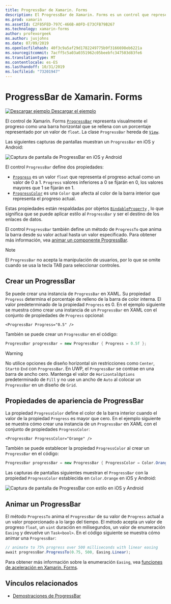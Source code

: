 ```yaml
---
title: ProgressBar de Xamarin. Forms
description: El ProgressBar de Xamarin. Forms es un control que representa visualmente el progreso como una barra horizontal que se rellena en función de una propiedad float.
ms.prod: xamarin
ms.assetId: C2F85FED-797C-466B-A0FD-E73CFB79B267
ms.technology: xamarin-forms
author: profexorgeek
ms.author: jusjohns
ms.date: 07/09/2019
ms.openlocfilehash: 40f3c9a5af29d1782249775b9f3166698eb6221a
ms.sourcegitcommit: 7acff5c5a03a0351962c05beebfc347503d83fe6
ms.translationtype: MT
ms.contentlocale: es-ES
ms.lasthandoff: 10/31/2019
ms.locfileid: "73201947"
---
```

# <a name="xamarinforms-progressbar"></a>ProgressBar de Xamarin. Forms
[![Descargar ejemplo](~/media/shared/download.png) Descargar el ejemplo](https://docs.microsoft.com/samples/xamarin/xamarin-forms-samples/userinterface-progressbardemos/)

El control de Xamarin. Forms [`ProgressBar`](xref:Xamarin.Forms.ProgressBar) representa visualmente el progreso como una barra horizontal que se rellena con un porcentaje representado por un valor de `float`. La clase `ProgressBar` hereda de [`View`](xref:Xamarin.Forms.View).

Las siguientes capturas de pantallas muestran un `ProgressBar` en iOS y Android:

![Captura de pantalla de ProgressBar en iOS y Android](progressbar-images/progressbars-default.png "ProgressBar en iOS y Android")

El control `ProgressBar` define dos propiedades:

* [`Progress`](xref:Xamarin.Forms.ProgressBar.Progress) es un valor `float` que representa el progreso actual como un valor de 0 a 1. `Progress` valores inferiores a 0 se fijarán en 0, los valores mayores que 1 se fijarán en 1.
* [`ProgressColor`](xref:Xamarin.Forms.ProgressBar.ProgressColor) es una `Color` que afecta al color de la barra interior que representa el progreso actual.

Estas propiedades están respaldadas por objetos [`BindableProperty`](xref:Xamarin.Forms.BindableProperty) , lo que significa que se puede aplicar estilo al `ProgressBar` y ser el destino de los enlaces de datos.

El control `ProgressBar` también define un método de `ProgressTo` que anima la barra desde su valor actual hasta un valor especificado. Para obtener más información, vea [animar un componente ProgressBar](#animate-a-progressbar).

> [!NOTE]
> El `ProgressBar` no acepta la manipulación de usuarios, por lo que se omite cuando se usa la tecla TAB para seleccionar controles.

## <a name="create-a-progressbar"></a>Crear un ProgressBar

Se puede crear una instancia de `ProgressBar` en XAML. Su propiedad `Progress` determina el porcentaje de relleno de la barra de color interna. El valor predeterminado de la propiedad `Progress` es 0. En el ejemplo siguiente se muestra cómo crear una instancia de un `ProgressBar` en XAML con el conjunto de propiedades de `Progress` opcional:

```xaml
<ProgressBar Progress="0.5" />
```

También se puede crear un `ProgressBar` en el código:

```csharp
ProgressBar progressBar = new ProgressBar { Progress = 0.5f };
```

> [!WARNING]
> No utilice opciones de diseño horizontal sin restricciones como `Center`, `Start`o `End` con `ProgressBar`. En UWP, el `ProgressBar` se contrae en una barra de ancho cero. Mantenga el valor de `HorizontalOptions` predeterminado de `Fill` y no use un ancho de `Auto` al colocar un `ProgressBar` en un diseño de `Grid`.

## <a name="progressbar-appearance-properties"></a>Propiedades de apariencia de ProgressBar

La propiedad `ProgressColor` define el color de la barra interior cuando el valor de la propiedad `Progress` es mayor que cero. En el ejemplo siguiente se muestra cómo crear una instancia de un `ProgressBar` en XAML con el conjunto de propiedades `ProgressColor`:

```xaml
<ProgressBar ProgressColor="Orange" />
```

También se puede establecer la propiedad `ProgressColor` al crear un `ProgressBar` en el código:

```csharp
ProgressBar progressBar = new ProgressBar { ProgressColor = Color.Orange };
```

Las capturas de pantallas siguientes muestran el `ProgressBar` con la propiedad `ProgressColor` establecida en `Color.Orange` en iOS y Android:

![Captura de pantalla de ProgressBar con estilo en iOS y Android](progressbar-images/progressbars-styled.png "ProgressBar con estilo en iOS y Android")

## <a name="animate-a-progressbar"></a>Animar un ProgressBar

El método `ProgressTo` anima el `ProgressBar` de su valor de `Progress` actual a un valor proporcionado a lo largo del tiempo. El método acepta un valor de progreso `float`, un `uint` duración en milisegundos, un valor de enumeración `Easing` y devuelve un `Task<bool>`. En el código siguiente se muestra cómo animar una `ProgressBar`:

```csharp
// animate to 75% progress over 500 milliseconds with linear easing
await progressBar.ProgressTo(0.75, 500, Easing.Linear);
```

Para obtener más información sobre la enumeración `Easing`, vea [funciones de aceleración en Xamarin. Forms](~/xamarin-forms/user-interface/animation/easing.md).

## <a name="related-links"></a>Vínculos relacionados

* [Demostraciones de ProgressBar](https://docs.microsoft.com/samples/xamarin/xamarin-forms-samples/userinterface-progressbardemos/)
